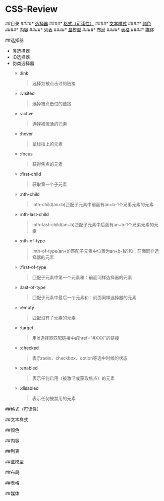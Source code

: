 # CSS-Review
##目录
####* [选择器](#选择器)
####* [格式（可读性）](#格式（可读性）)
####* [文本样式](#文本样式)
####* [颜色](#颜色)
####* [内容](#内容)
####* [列表](#列表)
####* [盒模型](#盒模型)
####* [布局](#布局)
####* [表格](#表格)
####* [媒体](#媒体)

##选择器
  * 类选择器
  * ID选择器
  * 伪类选择器
    + :link
    
      > 选择为被点击过的链接
    + :visited
     
      > 选择被点击过的链接
    + :active
     
      > 选择被激活的元素
    + :hover
     
      > 鼠标指上的元素
    + :focus
     
      > 获得焦点的元素
    + :first-child
     
      > 获取第一个子元素
    + :nth-child
     
      > :nth-child(an+b)匹配子元素中前面有an+b-1个兄弟元素的元素
    + :nth-last-child
     
      > :nth-last-child(an+b)匹配子元素中后面有an+b-1个兄弟元素的元素
    + :nth-of-type
    
      > :nth-of-type(an+b)匹配子元素中位置为an+b-1的和：前面同样选择器的元素
    + :first-of-type
    
      > 匹配子元素中第一个元素和：前面同样选择器的元素
    + :last-of-type
    
      > 匹配子元素中最后一个元素和：前面同样选择器的元素
    + :empty
    
      > 匹配没有子元素的元素
    + :target
    
      > 用id选择器匹配链接中的href="#XXX"的链接
    + :checked
    
      > 表示radio、checkbox、option等选中时候的状态
    + :enabled
    
      > 表示任何启用（被激活或获取焦点）的元素
    + :disabled
    
      > 表示任何被禁用的元素

##格式（可读性）


##文本样式


##颜色


##内容


##列表


##盒模型


##布局


##表格


##媒体

